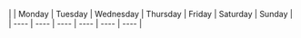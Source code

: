 | | Monday | Tuesday | Wednesday | Thursday | Friday | Saturday | Sunday |
| ---- | ---- | ---- | ---- | ---- | ---- | 